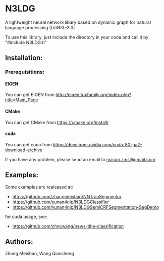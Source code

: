 N3LDG
===========================
A lightweight neural network libary based on dynamic graph for natural language processing (LibN3L-3.0)

To use this library, just include the directory in your code and call it by "#include N3LDG.h"

## Installation:
### Prerequisitions:
#### EIGEN
You can get EIGEN from http://eigen.tuxfamily.org/index.php?title=Main_Page
#### CMake
You can get CMake from https://cmake.org/install/
#### cuda
You can get cuda from https://developer.nvidia.com/cuda-80-ga2-download-archive

If you have any problem, please send an email to mason.zms@gmail.com
## Examples:
Some examples are realeased at:
* https://github.com/zhangmeishan/NNTranSegmentor
* https://github.com/yunan4nlp/N3LDGClassifier
* https://github.com/yunan4nlp/N3LDGSemiCRFSegmentation-SegDemo

for cuda usage, see:
* https://github.com/chncwang/news-title-classification
## Authors:
Zhang Meishan, Wang Qiansheng
